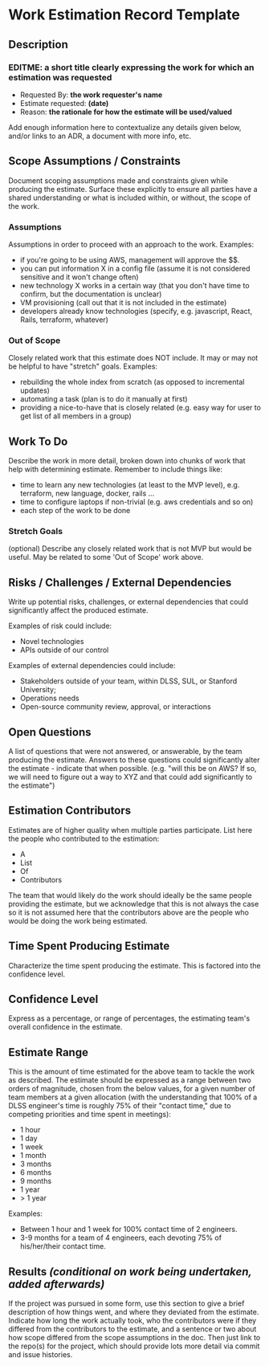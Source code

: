 # Work Estimation Record Template

## Description

### EDITME: a short title clearly expressing the work for which an estimation was requested

* Requested By: **the work requester's name**
* Estimate requested: **(date)**
* Reason: **the rationale for how the estimate will be used/valued**

Add enough information here to contextualize any details given below, and/or links to an ADR, a document with more info, etc.

## Scope Assumptions / Constraints

Document scoping assumptions made and constraints given while producing the estimate. Surface these explicitly to ensure all parties have a shared understanding or what is included within, or without, the scope of the work.

### Assumptions

Assumptions in order to proceed with an approach to the work. Examples:
- if you're going to be using AWS, management will approve the $$.
- you can put information X in a config file (assume it is not considered sensitive and it won't change often)
- new technology X works in a certain way (that you don't have time to confirm, but the documentation is unclear)
- VM provisioning (call out that it is not included in the estimate)
- developers already know technologies (specify, e.g. javascript, React, Rails, terraform, whatever)

### Out of Scope
Closely related work that this estimate does NOT include.  It may or may not be helpful to have "stretch" goals. Examples:
- rebuilding the whole index from scratch (as opposed to incremental updates)
- automating a task (plan is to do it manually at first)
- providing a nice-to-have that is closely related (e.g. easy way for user to get list of all members in a group)

## Work To Do

Describe the work in more detail, broken down into chunks of work that help with determining estimate.  Remember to include things like:
- time to learn any new technologies (at least to the MVP level), e.g. terraform, new language, docker, rails ...
- time to configure laptops if non-trivial (e.g. aws credentials and so on)
- each step of the work to be done

### Stretch Goals

(optional) Describe any closely related work that is not MVP but would be useful.  May be related to some 'Out of Scope' work above.

## Risks / Challenges / External Dependencies

Write up potential risks, challenges, or external dependencies that could significantly affect the produced estimate.

Examples of risk could include:

* Novel technologies
* APIs outside of our control

Examples of external dependencies could include:

* Stakeholders outside of your team, within DLSS, SUL, or Stanford University;
* Operations needs
* Open-source community review, approval, or interactions

## Open Questions

A list of questions that were not answered, or answerable, by the team producing the estimate. Answers to these questions could significantly alter the estimate - indicate that when possible.  (e.g. "will this be on AWS?  If so, we will need to figure out a way to XYZ and that could add significantly to the estimate")

## Estimation Contributors

Estimates are of higher quality when multiple parties participate. List here the people who contributed to the estimation:

* A
* List
* Of
* Contributors

The team that would likely do the work should ideally be the same people providing the estimate, but we acknowledge that this is not always the case so it is not assumed here that the contributors above are the people who would be doing the work being estimated.

## Time Spent Producing Estimate

Characterize the time spent producing the estimate. This is factored into the confidence level.

## Confidence Level

Express as a percentage, or range of percentages, the estimating team's overall confidence in the estimate.

## Estimate Range

This is the amount of time estimated for the above team to tackle the work as described. The estimate should be expressed as a range between two orders of magnitude, chosen from the below values, for a given number of team members at a given allocation (with the understanding that 100% of a DLSS engineer's time is roughly 75% of their "contact time," due to competing priorities and time spent in meetings):

* 1 hour
* 1 day
* 1 week
* 1 month
* 3 months
* 6 months
* 9 months
* 1 year
* \> 1 year

Examples:
* Between 1 hour and 1 week for 100% contact time of 2 engineers.
* 3-9 months for a team of 4 engineers, each devoting 75% of his/her/their contact time.

## Results _(conditional on work being undertaken, added afterwards)_

If the project was pursued in some form, use this section to give a brief description of how things went, and where they deviated from the estimate. Indicate how long the work actually took, who the contributors were if they differed from the contributors to the estimate, and a sentence or two about how scope differed from the scope assumptions in the doc. Then just link to the repo(s) for the project, which should provide lots more detail via commit and issue histories.
